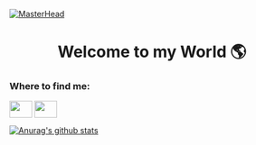 [![MasterHead](https://i.imgur.com/zGFD0LU.jpg)](https://github.com/LucasPJS)

<h1 align="center">Welcome to my World 🌎</h1>

<h3 align="left">Where to find me:</h3>
<p align="left">
<a href="br.linkedin.com" target="blank"><img align="center" src="https://www.flaticon.com/svg/static/icons/svg/174/174857.svg" alt="" height="30" width="40" /></a>
<a href="instagram.com" target="blank"><img align="center" src="https://www.flaticon.com/svg/static/icons/svg/2111/2111463.svg" alt="" height="30" width="40" /></a>
</p>

[![Anurag's github stats](https://github-readme-stats.vercel.app/api?username=LucasPJS)](https://github.com/anuraghazra/github-readme-stats)
